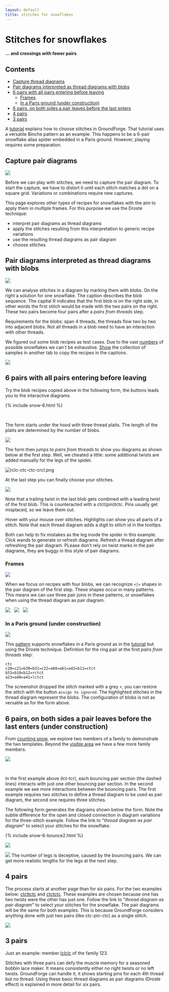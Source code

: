 ```yaml
---
layout: default
title: stitches for snowflakes
---
```


Stitches for snowflakes
=======================

**... and crossings with fewer pairs**

Contents
--------

- [Capture thread diagrams](#capture-pair-diagrams)
- [Pair diagrams interpreted as thread diagrams with blobs](#pair-diagrams-interpreted-as-thread-diagrams-with-blobs)
- [6 pairs with all pairs entering before leaving](#6-pairs-with-all-pairs-entering-before-leaving)
  - [Frames](#frames)
  - [In a Paris ground (under construction)](#in-a-paris-ground-under-construction)
- [6 pairs, on both sides a pair leaves before the last enters](#6-pairs-on-both-sides-a-pair-leaves-before-the-last-enters)
- [4 pairs](#4-pairs)
- [3 pairs](#3-pairs)

A [tutorial] explains how to choose stitches in GroundForge.
That tutorial uses a versatile Binche pattern as an example. 
This happens to be a 6-pair snowflake alias spider embedded in a Paris ground.
However, playing requires some preparation.

[tutorial]: /GroundForge-help/Binche

Capture pair diagrams
-----------------------

![](connect-dots.svg?align=right)

Before we can play with stitches, we need to capture the pair diagram.
To start the capture, we have to distort it until each stitch matches a dot on a square grid.
Variations or combinations require new captures. 

This page explores other types of recipes for snowflakes with the aim to apply them in multiple frames.
For this purpose we use the Droste technique:
* interpret pair diagrams as thread diagrams
* apply the stitches resulting from this interpretation to generic recipe variations
* use the resulting thread diagrams as pair diagram
* choose stitches

Pair diagrams interpreted as thread diagrams with blobs
-------------------------------------------------------

![](blobs.svg?align=right)

We can analyse stitches in a diagram by marking them with blobs.
On the right a solution for one snowflake.
The caption describes the blob sequence.
The capital R indicates that the first blob is on the right side,
in other words the first stitch would be made with the two pairs on the right.
These two pairs become four pairs after a _pairs from threads_ step.

Requirements for the blobs: span 4 threads, 
the threads flow two by two into adjacent blobs.
Not all threads in a blob need to have an interaction with other threads.

We figured out some  blob recipes as test cases.
Due to the vast [numbers](../counting-snow) of possible snowflakes we can´t be exhaustive.
<a href="654321.svg" target="_blank">Show</a>
the collection of samples in another tab to copy the recipes in the captions.

![](563412-145236.svg)

6 pairs with all pairs entering before leaving
----------------------------------------------

Try the blob recipes copied above in the following form, the buttons leads you to the interactive diagrams.

{% include snow-6.html %}

&nbsp;

The form starts under the hood with three thread plaits. The length of the plaits are determined by the number of blobs.

![](3-pair-plaits.png?align=right)

The form then jumps to _pairs from threads_ to show you diagrams as shown below at the first step. 
Well, we cheated a little: some additional twists are added manually for the legs of the spider.

![rclc-ctc-ctc-crcl.png](rclc-ctc-ctc-crcl.png)

At the last step you can finally choose your stitches.

![](last-step.png)

Note that a trailing twist in the last blob gets combined with a leading twist of the first blob.
This is counteracted with a ctct(pin)tctc. Pins usually get misplaced, so we leave them out.

Hover with your mouse over stitches. Highlights can show you all parts of a stitch.
Note that each thread diagram adds a digit to stitch id in the tooltips.

Both can help to fix mistakes as the leg inside the spider in this example.
Click wands to generate or refresh diagrams. 
Refresh a thread diagram after refreshing the pair diagram.
PLease don't rely on twist marks in the pair diagrams, they are buggy in this style of pair diagrams.

### Frames

![](fish-base-for-star.png?align=right)

When we focus on recipes with four blobs, we can recognize `<|>` shapes in the pair diagram of the first step.
These shapes occur in many patterns.
This means we can use three pair joins in these patterns, or snowflakes when using the thread diagram as pair diagram.

![](tl-123.png) &nbsp; ![](tl-551.png) &nbsp; ![](tl-561.png)

### In a Paris ground (under construction)

![](snow-in-paris.png?align=right)

This [pattern](/GroundForge/stitches.html?patchWidth=19&patchHeight=16&tile=-5-,6-5,-5-,5-5,-58,5-4&shiftColsSW=0&shiftRowsSW=6&shiftColsSE=3&shiftRowsSE=3&b1=ct&c2=ct&a2=cllcr&b3=cl&c4=ctc&a4=ct&c5=-&b5=crrcl&c6=ctc&a6=cr&droste2=ctc,c20=c21=b30=b31=c22=a60=a61=a42=b11=ctct,b53=b10=b12=rctct,a23=a40=a41=lctct)
supports snowflakes in a Paris ground as in the [tutorial] but using the Droste technique. Definition for the ring pair at the first _pairs from threads_ step:

    ctc
    c20=c21=b30=b31=c22=a60=a61=a42=b11=ctct
    b53=b10=b12=rctct
    a23=a40=a41=lctct

The screenshot dropped the stitch marked with a grey `+`,
you can restore the stitch with the button `assign to ignored`.
The highlighted stitches in the thread diagram represent the blobs.
The configuration of blobs is not as versatile as for the form above.

6 pairs, on both sides a pair leaves before the last enters (under construction)
--------------------------------------------------------------------------------

From [counting snow](../counting-snow), we explore two members of a family to demonstrate the two templates.
Beyond the [visible area](#save-and-edit-images) we have a few more family members.

![](4-3254-2.svg)

&nbsp;

In the first example above (lct-tcr), each bouncing pair section (the dashed lines) interacts with just one other bouncing pair section.
In the second example we see more interactions between the bouncing pairs.
The first example requires two stitches to define a thread diagram to be used as pair diagram, the second one requires three stitches.

The following form generates the diagrams shown below the form.
Note the subtle difference for the open and closed connection in diagram variations for the three-stitch example.
Follow the link to "_thread diagram as pair diagram_" to select your stitches for the snowflake.

{% include snow-6-bounce2.html %}

![](4-3254-2.png)

![](bouncing.png?align=right)
The number of legs is deceptive, caused by the bouncing pairs. 
We can get more realistic lengths for the legs at the next step.


4 pairs
-------

The process starts at another page than for six pairs.
For the two examples below:
[ctcttctc](/GroundForge/stitches.html?patchWidth=7&patchHeight=9&tile=5-&shiftColsSW=-1&shiftRowsSW=1&shiftColsSE=1&shiftRowsSE=1&a1=ctcttctc)
and [ctctctc](/GroundForge/stitches.html?patchWidth=7&patchHeight=9&tile=5-&shiftColsSW=-1&shiftRowsSW=1&shiftColsSE=1&shiftRowsSE=1&a1=ctctctc&droste2=ct,c25=d31=d32=d50=d51=d53=d70=d71=d73=ctc,d32=ctcr,d73=ctct,d53=d70=d71=ctcl).
These examples are chosen because one has two twists were the other has just one.
Follow the link to "_thread diagram as pair diagram_" to select your stitches for the snowflake.
The pair diagrams will be the same for both examples.
This is because GroundForge considers anything done with just two pairs (like ctc-pin-ctc) as a single stitch.

![](same-drostes.svg)


3 pairs
-------

Just an example: member
[lclclc](/GroundForge/droste.html?patchWidth=7&patchHeight=9&tile=5-&shiftColsSW=-1&shiftRowsSW=1&shiftColsSE=1&shiftRowsSE=1&a1=https://d-bl.github.io/GroundForge/droste.html?patchWidth=7&patchHeight=9&tile=5-&shiftColsSW=-1&shiftRowsSW=1&shiftColsSE=1&shiftRowsSE=1&a1=lclclc&droste2=ctc&droste2=ctc)
of the family 123.

Stitches with three pairs can defy the muscle memory for a seasoned bobbin lace maker.
It means consistently either no right twists or no left twists.
GroundForge can handle it, it shows starting pins for each 4th thread but no thread.
Using these basic thread diagrams as pair diagrams (Droste effect) is explained in more detail for six pairs. 
